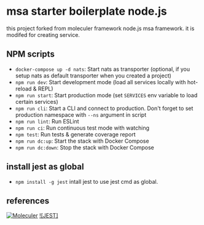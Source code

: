 

# msa starter boilerplate node.js

 this project forked from moleculer framework node.js msa framework. it is modifed for creating service.

## NPM scripts
- `docker-compose up -d nats`: Start nats as transporter (optional, if you setup nats as default transporter when you created a project)
- `npm run dev`: Start development mode (load all services locally with hot-reload & REPL)
- `npm run start`: Start production mode (set `SERVICES` env variable to load certain services)
- `npm run cli`: Start a CLI and connect to production. Don't forget to set production namespace with `--ns` argument in script
- `npm run lint`: Run ESLint
- `npm run ci`: Run continuous test mode with watching
- `npm test`: Run tests & generate coverage report
- `npm run dc:up`: Start the stack with Docker Compose
- `npm run dc:down`: Stop the stack with Docker Compose


## install jest as global

- `npm install -g jest` intall jest to use jest cmd as global.


## references
[![Moleculer](https://badgen.net/badge/Powered%20by/Moleculer/0e83cd)](https://moleculer.services)
[![JEST]](https://jestjs.io/)
